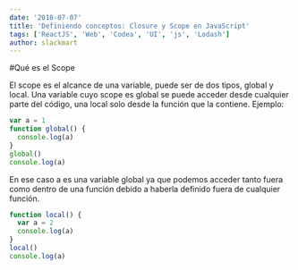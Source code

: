 ```yaml
---
date: '2018-07-07'
title: 'Definiendo conceptos: Closure y Scope en JavaScript'
tags: ['ReactJS', 'Web', 'Codea', 'UI', 'js', 'Lodash']
author: slackmart
---
```


#Qué es el Scope

El scope es el alcance de una variable, puede ser de dos tipos, global y local. Una variable cuyo scope es global se puede acceder desde cualquier parte del código, una local solo desde la función que la contiene. Ejemplo:

```js
var a = 1
function global() {
  console.log(a)
}
global()
console.log(a)
```

En ese caso a es una variable global ya que podemos acceder tanto fuera como dentro de una función debido a haberla definido fuera de cualquier función.

```js
function local() {
  var a = 2
  console.log(a)
}
local()
console.log(a)
```
